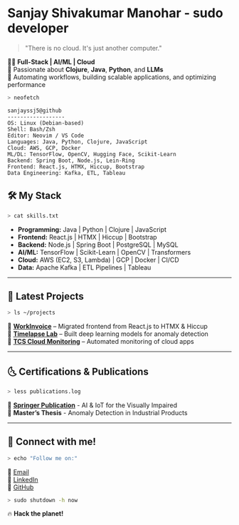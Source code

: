 #  Sanjay Shivakumar Manohar - sudo developer

> "There is no cloud. It's just another computer."

👨‍💻 **Full-Stack | AI/ML | Cloud**  
🎯 Passionate about **Clojure**, **Java**, **Python**, and **LLMs**  
🚀 Automating workflows, building scalable applications, and optimizing performance  

```bash
> neofetch
```
```
sanjayssj5@github
------------------
OS: Linux (Debian-based)
Shell: Bash/Zsh
Editor: Neovim / VS Code
Languages: Java, Python, Clojure, JavaScript
Cloud: AWS, GCP, Docker
ML/DL: TensorFlow, OpenCV, Hugging Face, Scikit-Learn
Backend: Spring Boot, Node.js, Lein-Ring
Frontend: React.js, HTMX, Hiccup, Bootstrap
Data Engineering: Kafka, ETL, Tableau
```

## 🛠️ My Stack
```bash
> cat skills.txt
```
- **Programming:** Java | Python | Clojure | JavaScript
- **Frontend:** React.js | HTMX | Hiccup | Bootstrap
- **Backend:** Node.js | Spring Boot | PostgreSQL | MySQL
- **AI/ML:** TensorFlow | Scikit-Learn | OpenCV | Transformers
- **Cloud:** AWS (EC2, S3, Lambda) | GCP | Docker | CI/CD
- **Data:** Apache Kafka | ETL Pipelines | Tableau

---

## 🚀 Latest Projects
```bash
> ls ~/projects
```
📌 **[WorkInvoice](https://github.com/sanjayssj5/workinvoice)** – Migrated frontend from React.js to HTMX & Hiccup  
📌 **[Timelapse Lab](https://github.com/sanjayssj5/timelapselab)** – Built deep learning models for anomaly detection  
📌 **[TCS Cloud Monitoring](https://github.com/sanjayssj5/tcs-cloud-mon)** – Automated monitoring of cloud apps  

---

## 🌜 Certifications & Publications
```bash
> less publications.log
```
🔗 **[Springer Publication](https://link.springer.com/chapter/10.1007/978-3-030-75657-4_1)** - AI & IoT for the Visually Impaired  
📝 **Master’s Thesis** - Anomaly Detection in Industrial Products  

---

## 🤝 Connect with me!
```bash
> echo "Follow me on:"
```
📩 [Email](mailto:msanjaysivakumar@gmail.com)  
💼 [LinkedIn](https://linkedin.com/in/sanjayssj5)  
📂 [GitHub](https://github.com/sanjayssj5)  

```bash
> sudo shutdown -h now
```
🔥 **Hack the planet!**
